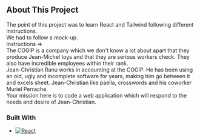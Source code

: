 
## About This Project

The point of this project was to learn React and Tailwind following different instructions.  
We had to follow a mock-up.  
Instructions =>  
The COGIP is a company which we don't know a lot about apart that they produce Jean-Michel toys and that they are serious workers check. They also have incredible employees within their rank.  
Jean-Christian Ranu works in accounting at the COGIP. He has been using an old, ugly and incomplete software for years, making him go between it and excels sheet. Jean-Christian like paella, crosswords and his coworker Muriel Perrache.  
Your mission here is to code a web application which will respond to the needs and desire of Jean-Christian.  

### Built With  

* [![React][React.js]][React-url]
<!-- MARKDOWN LINKS & IMAGES -->
<!-- https://www.markdownguide.org/basic-syntax/#reference-style-links -->
[React.js]: https://img.shields.io/badge/React-20232A?style=for-the-badge&logo=react&logoColor=61DAFB
[React-url]: https://reactjs.org/
